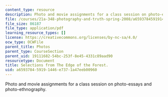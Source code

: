 ```yaml
---
content_type: resource
description: Photo and movie assignments for a class session on photo-essays and photo-ethnography.
file: /courses/21a-348-photography-and-truth-spring-2008/a659378459191446e7371a47eeb00960_MIT21A_348S08_forest.pdf
file_size: 86187
file_type: application/pdf
learning_resource_types: []
license: https://creativecommons.org/licenses/by-nc-sa/4.0/
ocw_type: OCWFile
parent_title: Photos
parent_type: CourseSection
parent_uid: 19111682-54bc-253f-8e45-4331c89aad90
resourcetype: Document
title: Selections from The Edge of the Forest.
uid: a6593784-5919-1446-e737-1a47eeb00960
---
```

Photo and movie assignments for a class session on photo-essays and photo-ethnography.